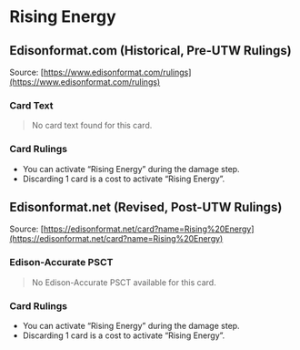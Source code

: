 # Rising Energy

## Edisonformat.com (Historical, Pre-UTW Rulings)

Source: [https://www.edisonformat.com/rulings](https://www.edisonformat.com/rulings)

### Card Text

> No card text found for this card.

### Card Rulings

*   You can activate “Rising Energy” during the damage step.
*   Discarding 1 card is a cost to activate “Rising Energy”.

## Edisonformat.net (Revised, Post-UTW Rulings)

Source: [https://edisonformat.net/card?name=Rising%20Energy](https://edisonformat.net/card?name=Rising%20Energy)

### Edison-Accurate PSCT

> No Edison-Accurate PSCT available for this card.

### Card Rulings

*   You can activate “Rising Energy” during the damage step.
*   Discarding 1 card is a cost to activate “Rising Energy”.
            